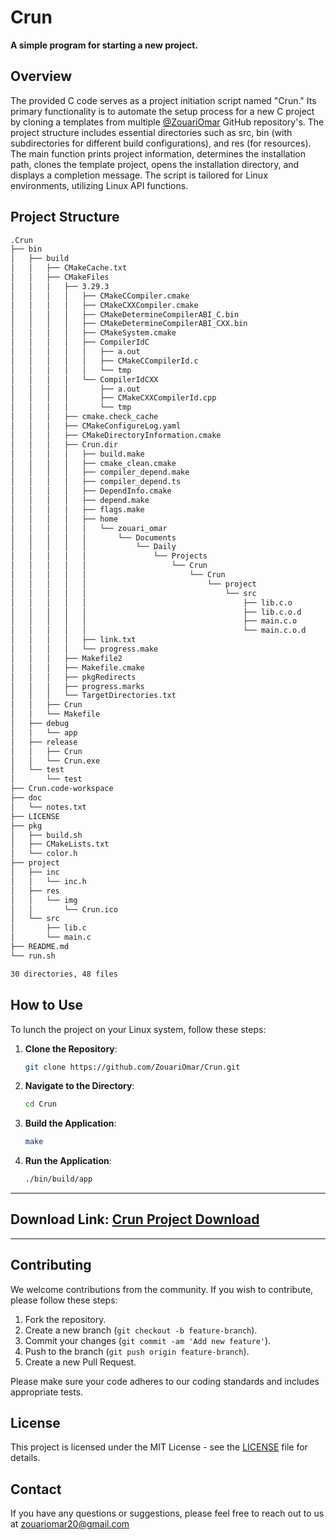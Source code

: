 <!-- @format -->

# Crun

**A simple program for starting a new project.**

## Overview

The provided C code serves as a project initiation script named "Crun." Its primary functionality is to automate the setup process for a new C project by cloning a templates from multiple [@ZouariOmar](https://github.com/ZouariOmar) GitHub repository's. The project structure includes essential directories such as src, bin (with subdirectories for different build configurations), and res (for resources). The main function prints project information, determines the installation path, clones the template project, opens the installation directory, and displays a completion message. The script is tailored for Linux environments, utilizing Linux API functions.

## Project Structure

```bash
.Crun
├── bin
│   ├── build
│   │   ├── CMakeCache.txt
│   │   ├── CMakeFiles
│   │   │   ├── 3.29.3
│   │   │   │   ├── CMakeCCompiler.cmake
│   │   │   │   ├── CMakeCXXCompiler.cmake
│   │   │   │   ├── CMakeDetermineCompilerABI_C.bin
│   │   │   │   ├── CMakeDetermineCompilerABI_CXX.bin
│   │   │   │   ├── CMakeSystem.cmake
│   │   │   │   ├── CompilerIdC
│   │   │   │   │   ├── a.out
│   │   │   │   │   ├── CMakeCCompilerId.c
│   │   │   │   │   └── tmp
│   │   │   │   └── CompilerIdCXX
│   │   │   │       ├── a.out
│   │   │   │       ├── CMakeCXXCompilerId.cpp
│   │   │   │       └── tmp
│   │   │   ├── cmake.check_cache
│   │   │   ├── CMakeConfigureLog.yaml
│   │   │   ├── CMakeDirectoryInformation.cmake
│   │   │   ├── Crun.dir
│   │   │   │   ├── build.make
│   │   │   │   ├── cmake_clean.cmake
│   │   │   │   ├── compiler_depend.make
│   │   │   │   ├── compiler_depend.ts
│   │   │   │   ├── DependInfo.cmake
│   │   │   │   ├── depend.make
│   │   │   │   ├── flags.make
│   │   │   │   ├── home
│   │   │   │   │   └── zouari_omar
│   │   │   │   │       └── Documents
│   │   │   │   │           └── Daily
│   │   │   │   │               └── Projects
│   │   │   │   │                   └── Crun
│   │   │   │   │                       └── Crun
│   │   │   │   │                           └── project
│   │   │   │   │                               └── src
│   │   │   │   │                                   ├── lib.c.o
│   │   │   │   │                                   ├── lib.c.o.d
│   │   │   │   │                                   ├── main.c.o
│   │   │   │   │                                   └── main.c.o.d
│   │   │   │   ├── link.txt
│   │   │   │   └── progress.make
│   │   │   ├── Makefile2
│   │   │   ├── Makefile.cmake
│   │   │   ├── pkgRedirects
│   │   │   ├── progress.marks
│   │   │   └── TargetDirectories.txt
│   │   ├── Crun
│   │   └── Makefile
│   ├── debug
│   │   └── app
│   ├── release
│   │   ├── Crun
│   │   └── Crun.exe
│   └── test
│       └── test
├── Crun.code-workspace
├── doc
│   └── notes.txt
├── LICENSE
├── pkg
│   ├── build.sh
│   ├── CMakeLists.txt
│   └── color.h
├── project
│   ├── inc
│   │   └── inc.h
│   ├── res
│   │   └── img
│   │       └── Crun.ico
│   └── src
│       ├── lib.c
│       └── main.c
├── README.md
└── run.sh

30 directories, 48 files
```

## How to Use

To lunch the project on your Linux system, follow these steps:

1. **Clone the Repository**:

   ```sh
   git clone https://github.com/ZouariOmar/Crun.git
   ```

2. **Navigate to the Directory**:

   ```sh
   cd Crun
   ```

3. **Build the Application**:

   ```sh
   make
   ```

4. **Run the Application**:

   ```sh
   ./bin/build/app
   ```

---

## Download Link: [Crun Project Download](https://www.mediafire.com/file/9ql50cpvud8cuee/Crun.zip/file)

---

## Contributing

We welcome contributions from the community. If you wish to contribute, please follow these steps:

1. Fork the repository.
2. Create a new branch (`git checkout -b feature-branch`).
3. Commit your changes (`git commit -am 'Add new feature'`).
4. Push to the branch (`git push origin feature-branch`).
5. Create a new Pull Request.

Please make sure your code adheres to our coding standards and includes appropriate tests.

## License

This project is licensed under the MIT License - see the [LICENSE](LICENSE) file for details.

## Contact

If you have any questions or suggestions, please feel free to reach out to us at [zouariomar20@gmail.com](mailto:zouariomar20@gmail.com)
